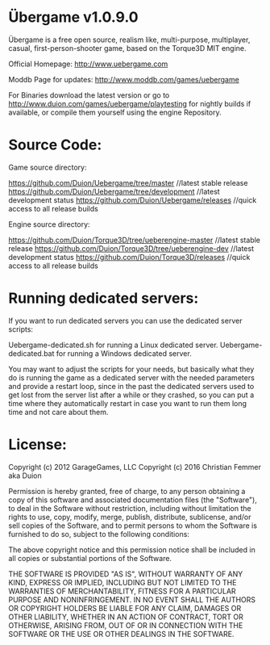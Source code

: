 Übergame v1.0.9.0
=================

Übergame is a free open source, realism like, multi-purpose,
multiplayer, casual, first-person-shooter game, based on the Torque3D MIT engine.

Official Homepage:
http://www.uebergame.com

Moddb Page for updates:
http://www.moddb.com/games/uebergame

For Binaries download the latest version or go to
http://www.duion.com/games/uebergame/playtesting
for nightly builds if available, or compile them yourself using the engine Repository.


Source Code:
=================

Game source directory: 

https://github.com/Duion/Uebergame/tree/master //latest stable release
https://github.com/Duion/Uebergame/tree/development //latest development status
https://github.com/Duion/Uebergame/releases //quick access to all release builds

Engine source directory: 

https://github.com/Duion/Torque3D/tree/ueberengine-master //latest stable release
https://github.com/Duion/Torque3D/tree/ueberengine-dev //latest development status
https://github.com/Duion/Torque3D/releases //quick access to all release builds


Running dedicated servers:
=================

If you want to run dedicated servers you can use the dedicated server scripts:

Uebergame-dedicated.sh for running a Linux dedicated server.
Uebergame-dedicated.bat for running a Windows dedicated server.

You may want to adjust the scripts for your needs, but basically what they do
is running the game as a dedicated server with the needed parameters and provide
a restart loop, since in the past the dedicated servers used to get lost from
the server list after a while or they crashed, so you can put a time where they
automatically restart in case you want to run them long time and not care about them.


License:
=================
Copyright (c) 2012 GarageGames, LLC
Copyright (c) 2016 Christian Femmer aka Duion

Permission is hereby granted, free of charge, to any person obtaining a copy
of this software and associated documentation files (the "Software"), to
deal in the Software without restriction, including without limitation the
rights to use, copy, modify, merge, publish, distribute, sublicense, and/or
sell copies of the Software, and to permit persons to whom the Software is
furnished to do so, subject to the following conditions:

The above copyright notice and this permission notice shall be included in
all copies or substantial portions of the Software.

THE SOFTWARE IS PROVIDED "AS IS", WITHOUT WARRANTY OF ANY KIND, EXPRESS OR
IMPLIED, INCLUDING BUT NOT LIMITED TO THE WARRANTIES OF MERCHANTABILITY,
FITNESS FOR A PARTICULAR PURPOSE AND NONINFRINGEMENT. IN NO EVENT SHALL THE
AUTHORS OR COPYRIGHT HOLDERS BE LIABLE FOR ANY CLAIM, DAMAGES OR OTHER
LIABILITY, WHETHER IN AN ACTION OF CONTRACT, TORT OR OTHERWISE, ARISING
FROM, OUT OF OR IN CONNECTION WITH THE SOFTWARE OR THE USE OR OTHER DEALINGS
IN THE SOFTWARE.